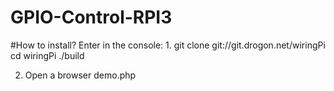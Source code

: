 # GPIO-Control-RPI3
#How to install?
Enter in the console:
1.
	git clone git://git.drogon.net/wiringPi
	cd wiringPi
	./build
	
2.
	Open a browser demo.php

